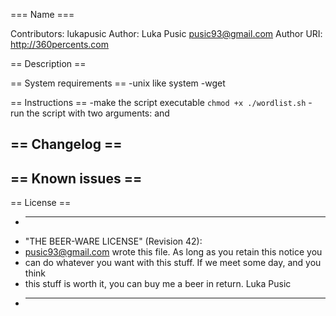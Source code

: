 === Name ===

Contributors: lukapusic
Author: Luka Pusic <pusic93@gmail.com>
Author URI: http://360percents.com

== Description ==

== System requirements ==
-unix like system
-wget

== Instructions ==
-make the script executable ```chmod +x ./wordlist.sh```
-run the script with two arguments: <url> and <output file>

== Changelog ==
-

== Known issues ==
-

== License ==
* ----------------------------------------------------------------------------
* "THE BEER-WARE LICENSE" (Revision 42):
* <pusic93@gmail.com> wrote this file. As long as you retain this notice you
* can do whatever you want with this stuff. If we meet some day, and you think
* this stuff is worth it, you can buy me a beer in return. Luka Pusic
* ----------------------------------------------------------------------------
